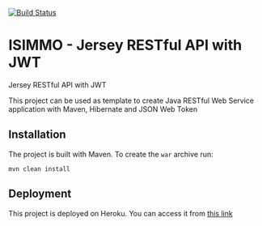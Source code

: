 [![Build Status](https://travis-ci.com/carlosndiaye/isimmo-jersey-restful-jwt.svg?branch=master)](https://travis-ci.com/carlosndiaye/isimmo-jersey-restful-jwt)

# ISIMMO - Jersey RESTful API with JWT
Jersey RESTful API with JWT

This project can be used as template to create Java RESTful Web Service application with Maven, Hibernate and JSON Web Token

## Installation
The project is built with Maven. To create the ```war``` archive run:

````
mvn clean install
````

## Deployment

This project is deployed on Heroku. You can access it from [this link](https://isimmo.herokuapp.com/)
